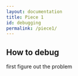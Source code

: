 ```yaml
---
layout: documentation
title: Piece 1
id: debugging
permalink: /piece1/
---
```

## How to debug
first figure out the problem
